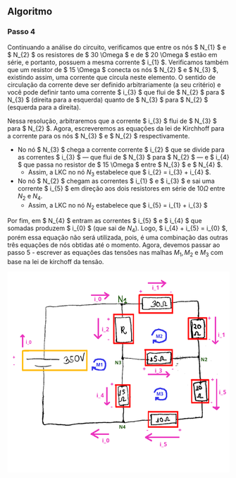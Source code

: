 

## Algoritmo

### Passo 4

<div class="grid-50-50">

<div class="grid-element footnotesize" >

Continuando a análise do circuito, verificamos que entre os nós $ N_{1} $ e $ N_{2} $ os resistores de $ 30 \Omega $ e de $ 20 \Omega $ estão em série, e portanto, possuem a mesma corrente $ i_{1} $. Verificamos também que um resistor de $ 15 \Omega $ conecta os nós $ N_{2} $ e $ N_{3} $, existindo assim, uma corrente que circula neste elemento. O sentido de circulação da corrente deve ser definido arbitrariamente (a seu critério) e você pode definir tanto uma corrente $ i_{3} $ que flui de $ N_{2} $ para $ N_{3} $ (direita para a esquerda) quanto de $ N_{3} $ para $ N_{2} $ (esquerda para a direita).

Nessa resolução, arbitraremos que a corrente $ i_{3} $ flui de $ N_{3} $ para $ N_{2} $. Agora, escreveremos as equações da lei de Kirchhoff para a corrente para os nós $ N_{3} $ e $ N_{2} $ respectivamente. 
- No nó $ N_{3} $ chega a corrente corrente $ i_{2} $ que se divide para as correntes $ i_{3} $ — que flui de $ N_{3} $ para $ N_{2} $ — e $ i_{4} $ que passa no resistor de $ 15 \Omega $ entre $ N_{3} $ e $ N_{4} $.
    - Assim, a LKC no nó $N_{3}$ estabelece que $ i_{2} = i_{3} + i_{4} $.
- No nó $ N_{2} $ chegam as correntes $ i_{1} $ e $ i_{3} $ e sai uma corrente $ i_{5} $ em direção aos dois resistores em série de $10 \Omega$ entre $N_{2}$ e $N_{4}$.
    - Assim, a LKC no nó $N_{2}$ estabelece que $ i_{5} = i_{1} + i_{3} $

Por fim, em $ N_{4} $ entram as correntes $ i_{5} $ e $ i_{4} $ que somadas produzem $ i_{0} $ (que sai de $N_{4}$). Logo, $ i_{4} + i_{5} = i_{0} $, porém essa equação não será utilizada, pois, é uma combinação das outras três equações de nós obtidas até o momento. Agora, devemos passar ao passo 5 - escrever as equações das tensões nas malhas $M_{1}, M_{2} \text{ e } M_{3}$ com base na lei de kirchoff da tensão.

</div>

<div class="grid-element">

<!-- _class: transparent -->
![](./img/circuito_final.png)

</div>

</div>
